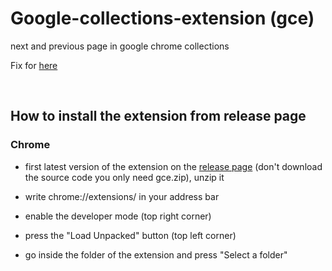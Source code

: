 # Google-collections-extension (gce)

next and previous page in google chrome collections

Fix for [here](https://support.google.com/websearch/thread/13496475/collections-not-showing-all-saved?hl=en)

<br>

## How to install the extension from release page

### Chrome
- first latest version of the extension on the [release page](https://github.com/Senpai-10/google-collections-extension/releases) (don't download the source code you only need gce.zip), unzip it 

- write chrome://extensions/ in your address bar

- enable the developer mode (top right corner)

- press the "Load Unpacked" button (top left corner)

- go inside the folder of the extension and press "Select a folder"

